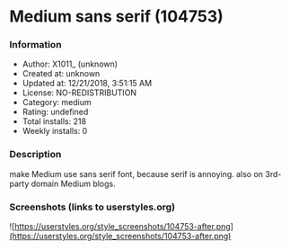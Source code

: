 # Medium sans serif (104753)

### Information
- Author: X1011_ (unknown)
- Created at: unknown
- Updated at: 12/21/2018, 3:51:15 AM
- License: NO-REDISTRIBUTION
- Category: medium
- Rating: undefined
- Total installs: 218
- Weekly installs: 0


### Description
make Medium use sans serif font, because serif is annoying. also on 3rd-party domain Medium blogs.


### Screenshots (links to userstyles.org)
![https://userstyles.org/style_screenshots/104753-after.png](https://userstyles.org/style_screenshots/104753-after.png)


